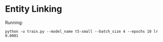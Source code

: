 # Entity Linking

Running:

```
python -u train.py --model_name t5-small --batch_size 4 --epochs 10 lr 0.0001
```
